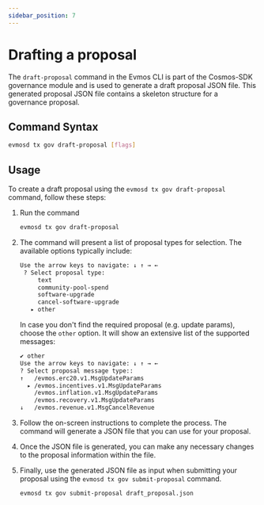 ```yaml
---
sidebar_position: 7
---
```


# Drafting a proposal

The `draft-proposal` command in the Evmos CLI is part of the Cosmos-SDK
governance module and is used to generate a draft proposal JSON file.
This generated proposal JSON file contains a skeleton structure for a governance proposal.

## Command Syntax

```bash
evmosd tx gov draft-proposal [flags]
```

## Usage

To create a draft proposal using the `evmosd tx gov draft-proposal` command, follow these steps:

1. Run the command

   ```bash
   evmosd tx gov draft-proposal
   ```

2. The command will present a list of proposal types for selection.
   The available options typically include:

   ```bash
   Use the arrow keys to navigate: ↓ ↑ → ← 
    ? Select proposal type: 
        text
        community-pool-spend
        software-upgrade
        cancel-software-upgrade
      ▸ other
   ```

   In case you don't find the required proposal (e.g. update params),
   choose the `other` option. It will show an extensive list of the supported messages:

    ```bash
    ✔ other
    Use the arrow keys to navigate: ↓ ↑ → ← 
    ? Select proposal message type:: 
    ↑   /evmos.erc20.v1.MsgUpdateParams
      ▸ /evmos.incentives.v1.MsgUpdateParams
        /evmos.inflation.v1.MsgUpdateParams
        /evmos.recovery.v1.MsgUpdateParams
    ↓   /evmos.revenue.v1.MsgCancelRevenue
    ```

3. Follow the on-screen instructions to complete the process.
   The command will generate a JSON file that you can use for your proposal.

4. Once the JSON file is generated,
   you can make any necessary changes to the proposal information within the file.

5. Finally, use the generated JSON file as input when submitting
   your proposal using the `evmosd tx gov submit-proposal` command.

    ```bash
    evmosd tx gov submit-proposal draft_proposal.json
    ```
